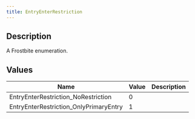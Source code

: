 ```yaml
---
title: EntryEnterRestriction
---
```

## Description

A Frostbite enumeration.

## Values

| Name                                    | Value | Description |
| --------------------------------------- | ----- | ----------- |
| EntryEnterRestriction\_NoRestriction    | 0     |             |
| EntryEnterRestriction\_OnlyPrimaryEntry | 1     |             |
